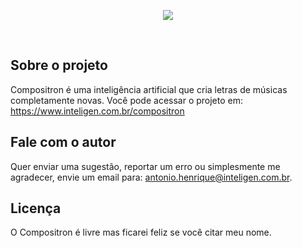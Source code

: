 <p align="center"><img src="https://res.cloudinary.com/antoniointeligen/image/upload/c_scale,q_100,w_450/v1584478013/logo_uzu5we.png"></p>

<br/>

## Sobre o projeto
Compositron é uma inteligência artificial que cria letras de músicas completamente novas. Você pode acessar o projeto em: https://www.inteligen.com.br/compositron

## Fale com o autor
Quer enviar uma sugestão, reportar um erro ou simplesmente me agradecer, envie um email para: antonio.henrique@inteligen.com.br.

## Licença
O Compositron é livre mas ficarei feliz se você citar meu nome.
